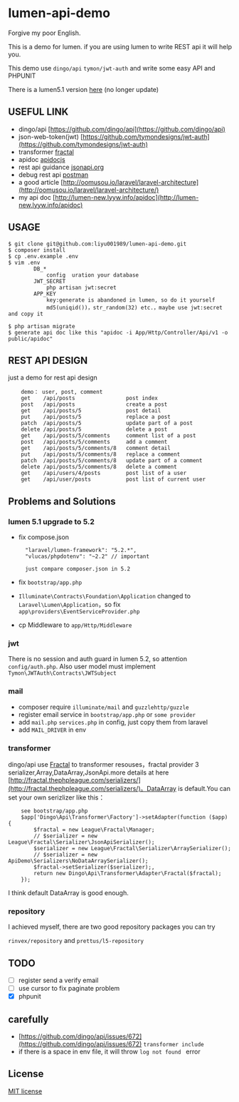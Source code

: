 # lumen-api-demo

Forgive my poor English.

This is a demo for lumen. if you are using lumen to write REST api it will help you.

This demo use `dingo/api`  `tymon/jwt-auth` and write some easy API and PHPUNIT



There is a lumen5.1 version [here](https://github.com/liyu001989/lumen-api-demo/tree/5.1) (no longer update)

## USEFUL LINK

- dingo/api [https://github.com/dingo/api](https://github.com/dingo/api)
- json-web-token(jwt) [https://github.com/tymondesigns/jwt-auth](https://github.com/tymondesigns/jwt-auth)
- transformer [fractal](http://fractal.thephpleague.com/)
- apidoc [apidocjs](http://apidocjs.com/)
- rest api guidance [jsonapi.org](http://jsonapi.org/format/)
- debug rest api [postman](https://chrome.google.com/webstore/detail/postman/fhbjgbiflinjbdggehcddcbncdddomop?hl=en)
- a good article [http://oomusou.io/laravel/laravel-architecture](http://oomusou.io/laravel/laravel-architecture/)
- my api doc [http://lumen-new.lyyw.info/apidoc](http://lumen-new.lyyw.info/apidoc)

## USAGE

```
$ git clone git@github.com:liyu001989/lumen-api-demo.git
$ composer install
$ cp .env.example .env
$ vim .env
        DB_*
            config  uration your database
	    JWT_SECRET
            php artisan jwt:secret
	    APP_KEY
            key:generate is abandoned in lumen, so do it yourself
            md5(uniqid())，str_random(32) etc.，maybe use jwt:secret and copy it

$ php artisan migrate
$ generate api doc like this "apidoc -i App/Http/Controller/Api/v1 -o public/apidoc"
```



## REST API DESIGN

just a demo for rest api design

```
    demo： user, post, comment
    get    /api/posts              	 post index
    post   /api/posts              	 create a post
    get    /api/posts/5            	 post detail
    put    /api/posts/5            	 replace a post
    patch  /api/posts/5            	 update part of a post
    delete /api/posts/5            	 delete a post
    get    /api/posts/5/comments     comment list of a post
    post   /api/posts/5/comments     add a comment
    get    /api/posts/5/comments/8   comment detail
    put    /api/posts/5/comments/8   replace a comment
    patch  /api/posts/5/comments/8   update part of a comment
    delete /api/posts/5/comments/8   delete a comment
    get    /api/users/4/posts        post list of a user
    get    /api/user/posts           post list of current user
```

##

## Problems and Solutions

### lumen 5.1 upgrade to  5.2

- fix compose.json

  ```
    "laravel/lumen-framework": "5.2.*",
    "vlucas/phpdotenv": "~2.2" // important

    just compare composer.json in 5.2
  ```

- fix `bootstrap/app.php`

- `Illuminate\Contracts\Foundation\Application` changed to `Laravel\Lumen\Application`，so fix `app\providers\EventServiceProvider.php`

- cp Middleware to `app/Http/Middleware`

### jwt

There is no session and auth guard in lumen 5.2, so attention `config/auth.php`. Also user model must implement `Tymon\JWTAuth\Contracts\JWTSubject`

### mail

- composer require `illuminate/mail` and `guzzlehttp/guzzle`
- register email service in `bootstrap/app.php` or `some provider`
- add `mail.php` `services.php` in config, just copy them from laravel
- add `MAIL_DRIVER` in env

### transformer

dingo/api use [Fractal](http://fractal.thephpleague.com/) to transformer resouses，fractal provider 3 serializer,Array,DataArray,JsonApi.more details at here [http://fractal.thephpleague.com/serializers/](http://fractal.thephpleague.com/serializers/)。DataArray is default.You can set your own serizlizer like this：

        see bootstrap/app.php
        $app['Dingo\Api\Transformer\Factory']->setAdapter(function ($app) {
            $fractal = new League\Fractal\Manager;
            // $serializer = new League\Fractal\Serializer\JsonApiSerializer();
            $serializer = new League\Fractal\Serializer\ArraySerializer();
            // $serializer = new ApiDemo\Serializers\NoDataArraySerializer();
            $fractal->setSerializer($serializer);,
            return new Dingo\Api\Transformer\Adapter\Fractal($fractal);
        });

I think default DataArray is good enough.

### repository

I achieved myself, there are two good repository packages you can try

`rinvex/repository`  and  `prettus/l5-repository`

## TODO

- [ ] register send a verify email
- [ ] use cursor to fix paginate problem
- [x] phpunit

## carefully

- [https://github.com/dingo/api/issues/672](https://github.com/dingo/api/issues/672)  `transformer include`
- if there is a space in env file, it will throw `log not found ` error

## License

[MIT license](http://opensource.org/licenses/MIT)
